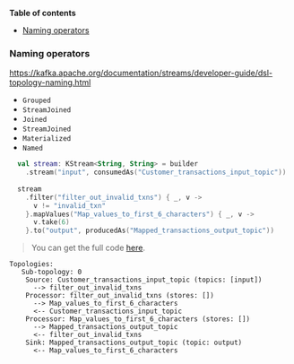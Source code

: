 <!--- TEST_NAME BasicsTest -->

**Table of contents**

<!--- TOC -->

  * [Naming operators](#naming-operators)

<!--- END -->


<!--- INCLUDE .*\.kt
import dev.adamko.kotka.extensions.*
import org.apache.kafka.streams.*
import dev.adamko.kotka.extensions.streams.*
import org.apache.kafka.streams.kstream.*

private val builder = StreamsBuilder()

fun main() { 
----- SUFFIX .*\.kt

  println(builder.build().describe())
}
-->

### Naming operators

https://kafka.apache.org/documentation/streams/developer-guide/dsl-topology-naming.html

* `Grouped`
* `StreamJoined`
* `Joined`
* `StreamJoined`
* `Materialized`
* `Named`

```kotlin
  val stream: KStream<String, String> = builder
    .stream("input", consumedAs("Customer_transactions_input_topic"))
  
  stream
    .filter("filter_out_invalid_txns") { _, v ->
      v != "invalid_txn"
    }.mapValues("Map_values_to_first_6_characters") { _, v ->
      v.take(6)
    }.to("output", producedAs("Mapped_transactions_output_topic"))
```

> You can get the full code [here](./code/example/example-basics-naming-operators-01.kt).

```text
Topologies:
   Sub-topology: 0
    Source: Customer_transactions_input_topic (topics: [input])
      --> filter_out_invalid_txns
    Processor: filter_out_invalid_txns (stores: [])
      --> Map_values_to_first_6_characters
      <-- Customer_transactions_input_topic
    Processor: Map_values_to_first_6_characters (stores: [])
      --> Mapped_transactions_output_topic
      <-- filter_out_invalid_txns
    Sink: Mapped_transactions_output_topic (topic: output)
      <-- Map_values_to_first_6_characters
```

<!--- TEST -->
